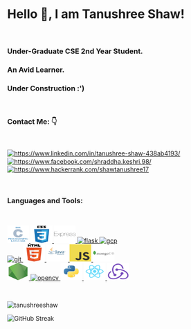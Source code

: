 <h1 align="left">Hello 👋, I am Tanushree Shaw!</h1>
<br/>
<h3 align="left">Under-Graduate CSE 2nd Year Student.</h3>
<h3 align="left">An Avid Learner.</h3>
<h3 align="left">Under Construction :')</h3>

<br/>
<h3 align="left">Contact Me: 👇</h3>
<br/>
<p align="left">
<a href="https://www.linkedin.com/in/tanushree-shaw-438ab4193/" target="blank"><img align="center" src="https://cdn.jsdelivr.net/npm/simple-icons@3.0.1/icons/linkedin.svg" alt="https://www.linkedin.com/in/tanushree-shaw-438ab4193/" height="30" width="40" /></a>
<a href="https://www.facebook.com/shraddha.keshri.98/" target="blank"><img align="center" src="https://cdn.jsdelivr.net/npm/simple-icons@3.0.1/icons/facebook.svg" alt="https://www.facebook.com/shraddha.keshri.98/" height="30" width="40" /></a>
<a href="https://www.hackerrank.com/shawtanushree17" target="blank"><img align="center" src="https://cdn.jsdelivr.net/npm/simple-icons@3.0.1/icons/hackerrank.svg" alt="https://www.hackerrank.com/shawtanushree17" height="30" width="40" /></a>
</p>
<br/>

<h3 align="left">Languages and Tools:</h3>
<br/>
<p align="left"> <a href="https://www.cprogramming.com/" target="_blank"> <img src="https://raw.githubusercontent.com/github/explore/80688e429a7d4ef2fca1e82350fe8e3517d3494d/topics/c/c.png" alt="c" width="50" height="40"/> </a> <a href="https://www.w3schools.com/css/" target="_blank"> <img src="https://raw.githubusercontent.com/github/explore/80688e429a7d4ef2fca1e82350fe8e3517d3494d/topics/css/css.png" alt="css3" width="50" height="40"/> </a> <a href="https://expressjs.com" target="_blank"> <img src="https://raw.githubusercontent.com/github/explore/80688e429a7d4ef2fca1e82350fe8e3517d3494d/topics/express/express.png" alt="express" width="50" height="40"/> </a> <a href="https://flask.palletsprojects.com/" target="_blank"> <img src="https://www.vectorlogo.zone/logos/pocoo_flask/pocoo_flask-icon.svg" alt="flask" width="50" height="40"/> </a> <a href="https://cloud.google.com" target="_blank"> <img src="https://www.vectorlogo.zone/logos/google_cloud/google_cloud-icon.svg" alt="gcp" width="50" height="40"/> </a> </br><a href="https://git-scm.com/" target="_blank"> <img src="https://www.vectorlogo.zone/logos/git-scm/git-scm-icon.svg" alt="git" width="50" height="40"/> </a> <a href="https://www.w3.org/html/" target="_blank"> <img src="https://raw.githubusercontent.com/github/explore/80688e429a7d4ef2fca1e82350fe8e3517d3494d/topics/html/html.png" alt="html5" width="50" height="40"/> </a> <a href="https://www.java.com" target="_blank"> <img src="https://raw.githubusercontent.com/github/explore/80688e429a7d4ef2fca1e82350fe8e3517d3494d/topics/java/java.png" alt="java" width="50" height="40"/> </a> <a href="https://developer.mozilla.org/en-US/docs/Web/JavaScript" target="_blank"> <img src="https://raw.githubusercontent.com/github/explore/80688e429a7d4ef2fca1e82350fe8e3517d3494d/topics/javascript/javascript.png" alt="javascript" width="50" height="40"/> </a> <a href="https://www.mongodb.com/" target="_blank"> <img src="https://raw.githubusercontent.com/github/explore/80688e429a7d4ef2fca1e82350fe8e3517d3494d/topics/mongodb/mongodb.png" alt="mongodb" width="50" height="40"/> </a></br> <a href="https://nodejs.org" target="_blank"> <img src="https://raw.githubusercontent.com/github/explore/80688e429a7d4ef2fca1e82350fe8e3517d3494d/topics/nodejs/nodejs.png" alt="nodejs" width="50" height="40"/> </a> <a href="https://opencv.org/" target="_blank"> <img src="https://www.vectorlogo.zone/logos/opencv/opencv-icon.svg" alt="opencv" width="50" height="40"/> </a> <a href="https://www.python.org" target="_blank"> <img src="https://raw.githubusercontent.com/github/explore/80688e429a7d4ef2fca1e82350fe8e3517d3494d/topics/python/python.png" alt="python" width="50" height="40"/> </a> <a href="https://reactjs.org/" target="_blank"> <img src="https://raw.githubusercontent.com/github/explore/80688e429a7d4ef2fca1e82350fe8e3517d3494d/topics/react/react.png" alt="react" width="50" height="40"/> </a> <a href="https://redux.js.org" target="_blank"> <img src="https://raw.githubusercontent.com/github/explore/80688e429a7d4ef2fca1e82350fe8e3517d3494d/topics/redux/redux.png" alt="redux" width="50" height="40"/> </a> </p>
<br/>

<p>
  <img align="center" src="https://github-readme-stats.vercel.app/api/top-langs?username=tanushreeshaw&show_icons=true&locale=en&layout=compact" alt="tanushreeshaw" margin-left="50%" width="58%" />
</p>

<p align="center">
  <img align="left" alt="GitHub Streak" src="https://github-readme-streak-stats.herokuapp.com/?user=TanushreeShaw&theme=light" />
</p>
